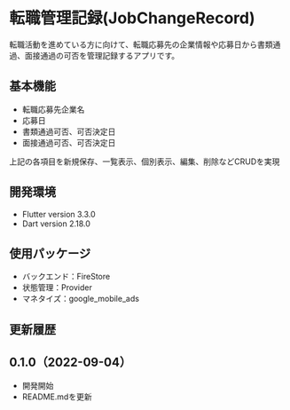 # 転職管理記録(JobChangeRecord)

転職活動を進めている方に向けて、転職応募先の企業情報や応募日から書類通過、面接通過の可否を管理記録するアプリです。

## 基本機能

- 転職応募先企業名
- 応募日
- 書類通過可否、可否決定日
- 面接通過可否、可否決定日

上記の各項目を新規保存、一覧表示、個別表示、編集、削除などCRUDを実現

## 開発環境

- Flutter version 3.3.0
- Dart version 2.18.0

## 使用パッケージ

- バックエンド：FireStore
- 状態管理：Provider
- マネタイズ：google_mobile_ads

## 更新履歴

## 0.1.0（2022-09-04）
- 開発開始
- README.mdを更新

<!-- https://www.gitlab.jp/blog/2022/08/01/readme/ -->